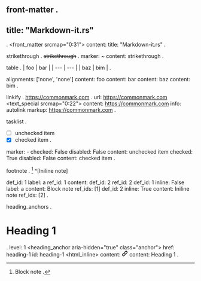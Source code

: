front-matter
.
---
title: "Markdown-it.rs"
---
.
<root srcmap="0:32">
  <front_matter srcmap="0:31">
    content: title: "Markdown-it.rs"
.

strikethrough
.
~~strikethrough~~
.
<root srcmap="0:18">
  <paragraph srcmap="0:17">
    <strikethrough srcmap="0:17">
      marker: ~
      <text srcmap="2:15">
        content: strikethrough
.

table
.
| foo | bar |
| --- | --- |
| baz | bim |
.
<root srcmap="0:42">
  <table srcmap="0:41">
    alignments: ['none', 'none']
    <thead srcmap="0:27">
      <trow srcmap="0:13">
        <tcell srcmap="2:5">
          <text srcmap="2:5">
            content: foo
        <tcell srcmap="8:11">
          <text srcmap="8:11">
            content: bar
    <tbody srcmap="28:41">
      <trow srcmap="28:41">
        <tcell srcmap="30:33">
          <text srcmap="30:33">
            content: baz
        <tcell srcmap="36:39">
          <text srcmap="36:39">
            content: bim
.

linkify
.
https://commonmark.com
.
<root srcmap="0:23">
  <paragraph srcmap="0:22">
    <linkify srcmap="0:22">
      url: https://commonmark.com
      <text_special srcmap="0:22">
        content: https://commonmark.com
        info: autolink
        markup: https://commonmark.com
.

tasklist
.
- [ ] unchecked item
- [x] checked item
.
<root srcmap="0:40">
  <bullet_list class="contains-task-list" srcmap="0:39">
    marker: -
    <list_item class="task-list-item" srcmap="0:20">
      <todo_checkbox>
        checked: False
        disabled: False
      <text srcmap="2:20">
        content:  unchecked item
    <list_item class="task-list-item" srcmap="21:39">
      <todo_checkbox>
        checked: True
        disabled: False
      <text srcmap="23:39">
        content:  checked item
.

footnote
.
[^a] ^[Iniline note]

[^a]: Block note
.
<root srcmap="0:39">
  <paragraph srcmap="0:20">
    <footnote_ref srcmap="0:4">
      def_id: 1
      label: a
      ref_id: 1
    <text srcmap="4:5">
      content:  
    <footnote_inline srcmap="5:20">
      <footnote_ref>
        def_id: 2
        ref_id: 2
  <footnote_container>
    <footnote_def srcmap="22:38">
      def_id: 1
      inline: False
      label: a
      <paragraph srcmap="28:38">
        <text srcmap="28:38">
          content: Block note
        <footnote_ref_anchor>
          ref_ids: [1]
    <footnote_def>
      def_id: 2
      inline: True
      <paragraph>
        <text srcmap="7:19">
          content: Iniline note
        <footnote_ref_anchor>
          ref_ids: [2]
.

heading_anchors
.
# Heading 1
.
<root srcmap="0:12">
  <heading srcmap="0:11">
    level: 1
    <heading_anchor aria-hidden="true" class="anchor">
      href: heading-1
      id: heading-1
      <html_inline>
        content: <svg class="octicon octicon-link" viewBox="0 0 16 16" version="1.1" width="16" height="16" aria-hidden="true"><path d="m7.775 3.275 1.25-1.25a3.5 3.5 0 1 1 4.95 4.95l-2.5 2.5a3.5 3.5 0 0 1-4.95 0 .751.751 0 0 1 .018-1.042.751.751 0 0 1 1.042-.018 1.998 1.998 0 0 0 2.83 0l2.5-2.5a2.002 2.002 0 0 0-2.83-2.83l-1.25 1.25a.751.751 0 0 1-1.042-.018.751.751 0 0 1-.018-1.042Zm-4.69 9.64a1.998 1.998 0 0 0 2.83 0l1.25-1.25a.751.751 0 0 1 1.042.018.751.751 0 0 1 .018 1.042l-1.25 1.25a3.5 3.5 0 1 1-4.95-4.95l2.5-2.5a3.5 3.5 0 0 1 4.95 0 .751.751 0 0 1-.018 1.042.751.751 0 0 1-1.042.018 1.998 1.998 0 0 0-2.83 0l-2.5 2.5a1.998 1.998 0 0 0 0 2.83Z"></path></svg>
    <text srcmap="2:11">
      content: Heading 1
.
